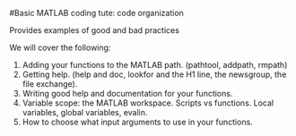 #Basic MATLAB coding tute: code organization

Provides examples of good and bad practices

We will cover the following:

1. Adding your functions to the MATLAB path. (pathtool, addpath, rmpath)
2. Getting help. (help and doc, lookfor and the H1 line, the newsgroup, the file exchange).
3. Writing good help and documentation for your functions.
4. Variable scope: the MATLAB workspace. Scripts vs functions. Local variables, global variables, evalin.
5. How to choose what input arguments to use in your functions.